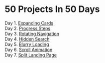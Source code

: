 # 50 Projects In 50 Days

Day 1. [Expanding Cards](https://sultanmalik04.github.io/50-Projects/Day%201-Exapanding%20Cards/)    
Day 2. [Progress Steps](https://sultanmalik04.github.io/50-Projects/Day%202-Progress%20Steps/)    
Day 3. [Rotating Navigation](https://sultanmalik04.github.io/50-Projects/Day%203-Rotating%20Navigation/)   
Day 4. [Hidden Search](https://sultanmalik04.github.io/50-Projects/Day%204-Hidden-Search/)     
Day 5. [Blurry Loading](https://sultanmalik04.github.io/50-Projects/Day%205-Blurry-Loading/)    
Day 6. [Scroll Animation](https://sultanmalik04.github.io/50-Projects/Day%206-Scroll-Animation/)   
Day 7. [Split Landing Page](https://sultanmalik04.github.io/50-Projects/Day%207-Split-Landing-Page/)
